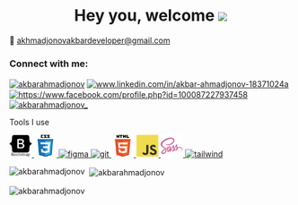 <h1 align="center">Hey you, welcome <img src="https://media.giphy.com/media/hvRJCLFzcasrR4ia7z/giphy.gif" width="41px"></h1>
<!-- <img align='right' width='400' height='400' alt='Coding' src='https://cdn.dribbble.com/users/1162077/screenshots/3848914/programmer.gif'>-->
🔗 <a href='mailto:akhmadjonovakbardeveloper@gmail.com'>akhmadjonovakbardeveloper@gmail.com</a>

<!-- 🔗 <a href='https://telegram.me/akbarahmadjonov'>t.me/akbarahmadjonovv</a>-->

<h3 align="left">Connect with me:</h3>
<p align="left">
<a href="https://dev.to/akbarahmadjonov" target="blank"><img align="center" src="https://raw.githubusercontent.com/rahuldkjain/github-profile-readme-generator/master/src/images/icons/Social/devto.svg" alt="akbarahmadjonov" height="30" width="40" /></a>
<a href="https://www.linkedin.com/in/akbar-ahmadjonov-18371024a/" target="blank"><img align="center" src="https://raw.githubusercontent.com/rahuldkjain/github-profile-readme-generator/master/src/images/icons/Social/linked-in-alt.svg" alt="www.linkedin.com/in/akbar-ahmadjonov-18371024a" height="30" width="40" /></a>
<a href="https://fb.com/https://www.facebook.com/profile.php?id=100087227937458" target="blank"><img align="center" src="https://raw.githubusercontent.com/rahuldkjain/github-profile-readme-generator/master/src/images/icons/Social/facebook.svg" alt="https://www.facebook.com/profile.php?id=100087227937458" height="30" width="40" /></a>
<a href="https://instagram.com/akbarahmadjonov_" target="blank"><img align="center" src="https://raw.githubusercontent.com/rahuldkjain/github-profile-readme-generator/master/src/images/icons/Social/instagram.svg" alt="akbarahmadjonov_" height="30" width="40" /></a>
</p>

Tools I use
<p align="left"> <a href="https://getbootstrap.com" target="_blank" rel="noreferrer"> <img src="https://raw.githubusercontent.com/devicons/devicon/master/icons/bootstrap/bootstrap-plain-wordmark.svg" alt="bootstrap" width="40" height="40"/> </a> <a href="https://www.w3schools.com/css/" target="_blank" rel="noreferrer"> <img src="https://raw.githubusercontent.com/devicons/devicon/master/icons/css3/css3-original-wordmark.svg" alt="css3" width="40" height="40"/> </a> <a href="https://www.figma.com/" target="_blank" rel="noreferrer"> 
  <img src="https://www.vectorlogo.zone/logos/figma/figma-icon.svg" alt="figma" width="40" height="40"/> </a> <a href="https://git-scm.com/" target="_blank" rel="noreferrer"> <img src="https://www.vectorlogo.zone/logos/git-scm/git-scm-icon.svg" alt="git" width="40" height="40"/> </a> <a href="https://www.w3.org/html/" target="_blank" rel="noreferrer"> <img src="https://raw.githubusercontent.com/devicons/devicon/master/icons/html5/html5-original-wordmark.svg" alt="html5" width="40" height="40"/> </a> <a href="https://developer.mozilla.org/en-US/docs/Web/JavaScript" target="_blank" rel="noreferrer"> <img src="https://raw.githubusercontent.com/devicons/devicon/master/icons/javascript/javascript-original.svg" alt="javascript" width="40" height="40"/> </a> <a href="https://sass-lang.com" target="_blank" rel="noreferrer"> 
  <img src="https://raw.githubusercontent.com/devicons/devicon/master/icons/sass/sass-original.svg" alt="sass" width="40" height="40"/> 
  </a> <a href="https://tailwindcss.com/" target="_blank" rel="noreferrer"> <img src="https://www.vectorlogo.zone/logos/tailwindcss/tailwindcss-icon.svg" alt="tailwind" width="40" height="40"/> </a> </p>



<p>
<img align="left" src="https://github-readme-stats.vercel.app/api/top-langs?username=akbarahmadjonov&show_icons=true&locale=en&layout=compact" alt="akbarahmadjonov" /></p>

<p>&nbsp;
<img align="center" src="https://github-readme-stats.vercel.app/api?username=akbarahmadjonov&show_icons=true&locale=en" alt="akbarahmadjonov" />
</p>

<p>
<img align="center" src="https://github-readme-streak-stats.herokuapp.com/?user=akbarahmadjonov&" alt="akbarahmadjonov" />
</p>
